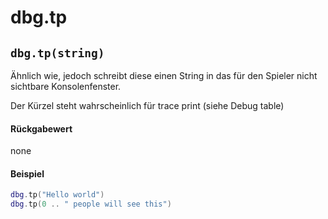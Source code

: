 # dbg.tp

## `dbg.tp(string)`

Ähnlich wie, jedoch schreibt diese einen String in das für den Spieler nicht sichtbare Konsolenfenster.

Der Kürzel steht wahrscheinlich für trace print (siehe Debug table)

#### Rückgabewert

none

#### Beispiel

```lua
dbg.tp("Hello world")
dbg.tp(0 .. " people will see this")
```


